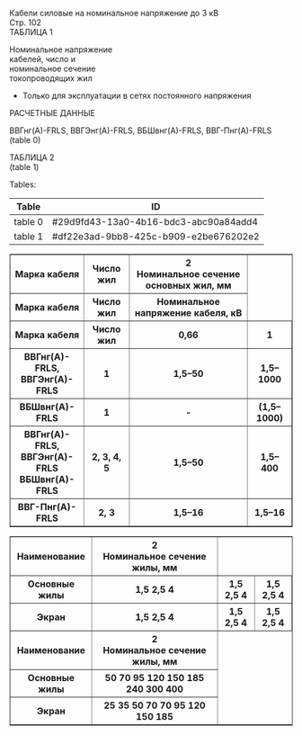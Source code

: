 Кабели силовые на номинальное напряжение до 3 кВ  
Стр. 102  
ТАБЛИЦА 1  

Номинальное напряжение  
кабелей, число и   
номинальное сечение  
токопроводящих жил  

* Только для эксплуатации в сетях постоянного напряжения  

РАСЧЕТНЫЕ ДАННЫЕ  

ВВГнг(А)-FRLS, ВВГЭнг(А)-FRLS, ВБШвнг(А)-FRLS, ВВГ-Пнг(А)-FRLS  
(table 0)  

ТАБЛИЦА 2  
(table 1)

Tables:

| Table | ID |
|-------|-----|
| table 0 | #29d9fd43-13a0-4b16-bdc3-abc90a84add4 |
| table 1 | #df22e3ad-9bb8-425c-b909-e2be676202e2 |

<table border="1" id="29d9fd43-13a0-4b16-bdc3-abc90a84add4" style="border-collapse: collapse;">
<tr><th>Марка кабеля</th><th>Число жил</th><th>2<br/>Номинальное сечение основных жил, мм</th></tr>
<tr><th>Марка кабеля</th><th>Число жил</th><th>Номинальное напряжение кабеля, кВ</th></tr>
<tr><th>Марка кабеля</th><th>Число жил</th><th>0,66</th><th>1</th></tr>
<tr><th>ВВГнг(А)-FRLS,<br/>ВВГЭнг(А)-FRLS</th><th>1</th><th>1,5–50</th><th>1,5–1000</th></tr>
<tr><th>ВБШвнг(А)-FRLS</th><th>1</th><th>-</th><th>(1,5–1000)</th></tr>
<tr><th>ВВГнг(А)-FRLS,<br/>ВВГЭнг(А)-FRLS<br/>ВБШвнг(А)-FRLS</th><th>2, 3, 4, 5</th><th>1,5–50</th><th>1,5–400</th></tr>
<tr><th>ВВГ-Пнг(А)-FRLS</th><th>2, 3</th><th>1,5–16</th><th>1,5–16</th></tr>

</table>

<table border="1" id="df22e3ad-9bb8-425c-b909-e2be676202e2" style="border-collapse: collapse;">
<tr><th>Наименование</th><th>2<br/>Номинальное сечение жилы, мм</th></tr>
<tr><th>Основные жилы</th><th>1,5 2,5 4</th><th>1,5 2,5 4</th><th>1,5 2,5 4</th></tr>
<tr><th>Экран</th><th>1,5 2,5 4</th><th>1,5 2,5 4</th><th>1,5 2,5 4</th></tr>
<tr><th>Наименование</th><th>2<br/>Номинальное сечение жилы, мм</th></tr>
<tr><th>Основные жилы</th><th>50 70 95 120 150 185 240 300 400</th></tr>
<tr><th>Экран</th><th>25 35 50 70 70 95 120 150 185</th></tr>